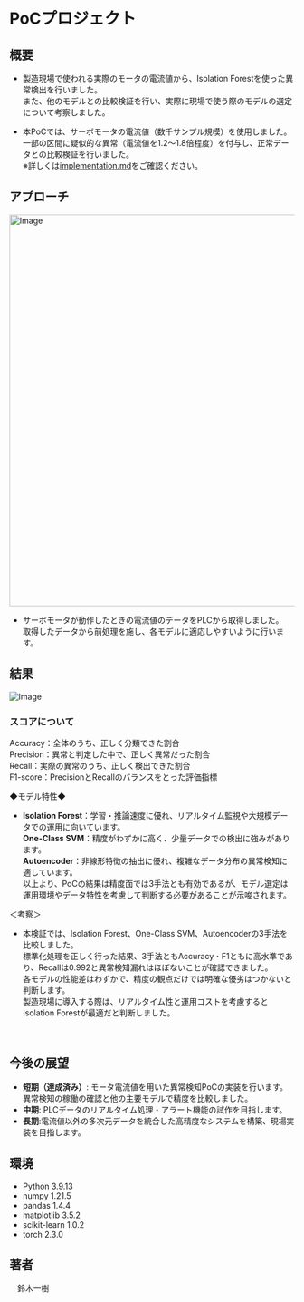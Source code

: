 # PoCプロジェクト

## 概要
 
- 製造現場で使われる実際のモータの電流値から、Isolation Forestを使った異常検出を行いました。\
また、他のモデルとの比較検証を行い、実際に現場で使う際のモデルの選定について考察しました。

 - 本PoCでは、サーボモータの電流値（数千サンプル規模）を使用しました。\
一部の区間に疑似的な異常（電流値を1.2～1.8倍程度）を付与し、正常データとの比較検証を行いました。\
※詳しくは[implementation.md](#implementation)をご確認ください。

 
## アプローチ
 
<img width="1060" height="691" alt="Image" src="https://github.com/user-attachments/assets/fabce3cb-9a9c-454b-bafe-760ddfbe0d9b" />

  
- サーボモータが動作したときの電流値のデータをPLCから取得しました。\
取得したデータから前処理を施し、各モデルに適応しやすいように行います。

## 結果

![Image](https://github.com/user-attachments/assets/2b5234c7-93a9-49b5-a938-e25242dab737)


### スコアについて
Accuracy：全体のうち、正しく分類できた割合\
Precision：異常と判定した中で、正しく異常だった割合\
Recall：実際の異常のうち、正しく検出できた割合\
F1-score：PrecisionとRecallのバランスをとった評価指標

 
 ◆モデル特性◆
- **Isolation Forest**：学習・推論速度に優れ、リアルタイム監視や大規模データでの運用に向いています。\
**One-Class SVM**：精度がわずかに高く、少量データでの検出に強みがあります。\
**Autoencoder**：非線形特徴の抽出に優れ、複雑なデータ分布の異常検知に適しています。\
以上より、PoCの結果は精度面では3手法とも有効であるが、モデル選定は運用環境やデータ特性を考慮して判断する必要があることが示唆されます。

 
＜考察＞
- 本検証では、Isolation Forest、One-Class SVM、Autoencoderの3手法を比較しました。\
  標準化処理を正しく行った結果、3手法ともAccuracy・F1ともに高水準であり、Recallは0.992と異常検知漏れはほぼないことが確認できました。\
  各モデルの性能差はわずかで、精度の観点だけでは明確な優劣はつかないと判断します。\
  製造現場に導入する際は、リアルタイム性と運用コストを考慮するとIsolation Forestが最適だと判断しました。

　
## 今後の展望

- **短期（達成済み）**: モータ電流値を用いた異常検知PoCの実装を行います。異常検知の稼働の確認と他の主要モデルで精度を比較しました。
- **中期**: PLCデータのリアルタイム処理・アラート機能の試作を目指します。
- **長期**:電流値以外の多次元データを統合した高精度なシステムを構築、現場実装を目指します。

## 環境

- Python 3.9.13
- numpy 1.21.5
- pandas 1.4.4
- matplotlib 3.5.2
- scikit-learn 1.0.2
- torch 2.3.0
  
## 著者
　鈴木一樹
